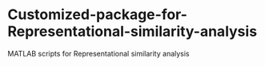 # Customized-package-for-Representational-similarity-analysis
MATLAB scripts for Representational similarity analysis
